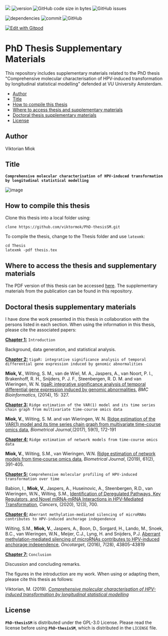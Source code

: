 ![](https://img.shields.io/badge/language-R-orange.svg) ![version](https://img.shields.io/badge/GiHub_version-1.1.0-519dd9) ![GitHub code size in bytes](https://img.shields.io/github/languages/code-size/viktormiok/PhD-thesisSM) ![GitHub issues](https://img.shields.io/github/issues/viktormiok/PhD-thesisSM)

![dependencies](https://img.shields.io/badge/dependencies-up%20to%20date-orange)  	![commit](https://img.shields.io/github/last-commit/viktormiok/PhD-thesisSM) ![GitHub](https://img.shields.io/github/license/viktormiok/PhD-thesisSM)

[![Edit with Gitpod](https://gitpod.io/button/open-in-gitpod.svg)](https://gitpod.io/#https://github.com/viktormiok/PhD-thesisSM) 

PhD Thesis Supplementary Materials
========================

This repository includes supplementary materials related to the PhD thesis "Comprehensive molecular characterisation of HPV-induced transformation by longitudinal statistical modelling" defended at VU University Amsterdam.

- [Author](#author)
- [Title](#title)
- [How to compile this thesis](#how-to-compile-this-thesis) 
- [Where to access thesis and supplementary materials](#where-to-access-thesis-and-supplementary-materials)
- [Doctoral thesis supplementary materials](#doctoral-thesis-supplementary-materials)
- [License](#license)

## Author
Viktorian Miok

## Title

**`Comprehensive molecular characterisation of HPV-induced transformation by longitudinal statistical modelling`**

![image](https://user-images.githubusercontent.com/22052679/150094286-6c24c95a-4b20-4807-a269-d63e322be8e2.png)

## How to compile this thesis

Clone this thesis into a local folder using:

```{bash}
clone https://github.com/viktormok/PhD-thesisSM.git
```

To compile the thesis, change to the Thesis folder and use `latexmk`:

```{bash}
cd Thesis
latexmk -pdf thesis.tex
```

## Where to access the thesis and supplementary materials

The PDF version of this thesis can be accessed [here](https://research.vu.nl/en/publications/comprehensive-molecular-characterisation-of-hpv-induced-transform). The supplementary materials from the publication can be found in this repository.

## Doctoral thesis supplementary materials

I have done the work presented in this thesis in collaboration with the persons listed in each section. 
When using the information in this thesis, please cite the associated papers:


[**Chapter 1:**](https://github.com/viktormiok/PhD-thesisSM/tree/main/Chapter1) `Introduction`

Background, data generation, and statistical analysis.

[**Chapter 2:**](https://github.com/viktormiok/PhD-thesisSM/tree/main/Chapter2) `tigaR: integrative significance analysis of temporal differential gene expression induced by genomic abnormalities`

**Miok, V.**, Wilting, S. M., van de Wiel, M. A., Jaspers, A., van Noort, P. I., Brakenhoff, R. H., Snijders, P. J. F., Steenbergen, R. D. M. and van Wieringen, W. N. [tigaR: integrative significance analysis of temporal differential gene expression induced by genomic abnormalities](https://bmcbioinformatics.biomedcentral.com/articles/10.1186/1471-2105-15-327), _BMC Bioinformatics_, (2014), 15: 327.

[**Chapter 3:**](https://github.com/viktormiok/PhD-thesisSM/tree/main/Chapter3) `Ridge estimation of the VAR(1) model and its time series chain graph from multivariate time-course omics data`

**Miok, V.**, Wilting, S. M. and van Wieringen, W. N. [Ridge estimation of the VAR(1) model and its time series chain graph from multivariate time-course omics data](https://onlinelibrary.wiley.com/doi/full/10.1002/bimj.201500269), _Biometrical Journal_,(2017), 59(1), 172-191

[**Chapter 4:**](https://github.com/viktormiok/PhD-thesisSM/tree/main/Chapter4) `Ridge estimation of network models from time-course omics data`

**Miok, V.**, Wilting, S.M., van Wieringen, W.N. [Ridge estimation of network models from time‐course omics data](https://onlinelibrary.wiley.com/doi/full/10.1002/bimj.201700195), _Biometrical Journal_, (2019), 61(2), 391-405.

[**Chapter 5:**](https://github.com/viktormiok/PhD-thesisSM/tree/main/Chapter5) `Comprehensive molecular profiling of HPV-induced transformation over time`

Babion, I., **Miok, V.**, Jaspers, A., Huseinovic, A., Steenbergen, R.D., van Wieringen, W.N., Wilting, S.M., [Identification of Deregulated Pathways, Key Regulators, and Novel miRNA-mRNA Interactions in HPV-Mediated Transformation](https://www.mdpi.com/2072-6694/12/3/700), _Cancers_, (2020), 12(3), 700.

[**Chapter 6:**](https://github.com/viktormiok/PhD-thesisSM/tree/main/Chapter6) `Aberrant methylation-mediated silencing of microRNAs contributes to HPV-induced anchorage independence`

Wilting, S.M., **Miok, V.**, Jaspers, A., Boon, D., Sorgard, H., Lando, M., Snoek, B.C., van Wieringen, W.N., Meijer, C.J., Lyng, H. and Snijders, P.J. [Aberrant methylation-mediated silencing of microRNAs contributes to HPV-induced anchorage independence](https://www.oncotarget.com/article/9698/text/), _Oncotarget_, (2016), 7(28), 43805-43819

[**Chapter 7:**](https://research.vu.nl/ws/portalfiles/portal/61554211/chapter+7.pdf) `Conclusion`

Discussion and concluding remarks.

The figures in the introduction are my work. 
When using or adapting them, please cite this thesis as follows:

Viktorian, M. (2019). [_Comprehensive molecular characterisation of HPV-induced transformation by longitudinal statistical modelling_](https://research.vu.nl/en/publications/comprehensive-molecular-characterisation-of-hpv-induced-transform)

## License

__`PhD-thesisSM`__ is distributed under the GPL-3.0 License. Please read the license before using __`PhD-thesisSM`__, which is distributed in the `LICENSE` file.

